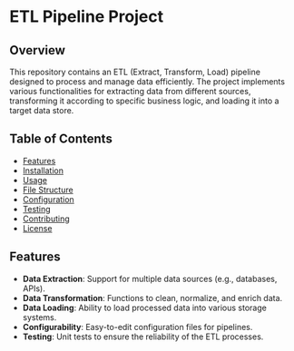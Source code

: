 # ETL Pipeline Project

## Overview

This repository contains an ETL (Extract, Transform, Load) pipeline designed to process and manage data efficiently. The project implements various functionalities for extracting data from different sources, transforming it according to specific business logic, and loading it into a target data store.

## Table of Contents

- [Features](#features)
- [Installation](#installation)
- [Usage](#usage)
- [File Structure](#file-structure)
- [Configuration](#configuration)
- [Testing](#testing)
- [Contributing](#contributing)
- [License](#license)

## Features

- **Data Extraction**: Support for multiple data sources (e.g., databases, APIs).
- **Data Transformation**: Functions to clean, normalize, and enrich data.
- **Data Loading**: Ability to load processed data into various storage systems.
- **Configurability**: Easy-to-edit configuration files for pipelines.
- **Testing**: Unit tests to ensure the reliability of the ETL processes.



